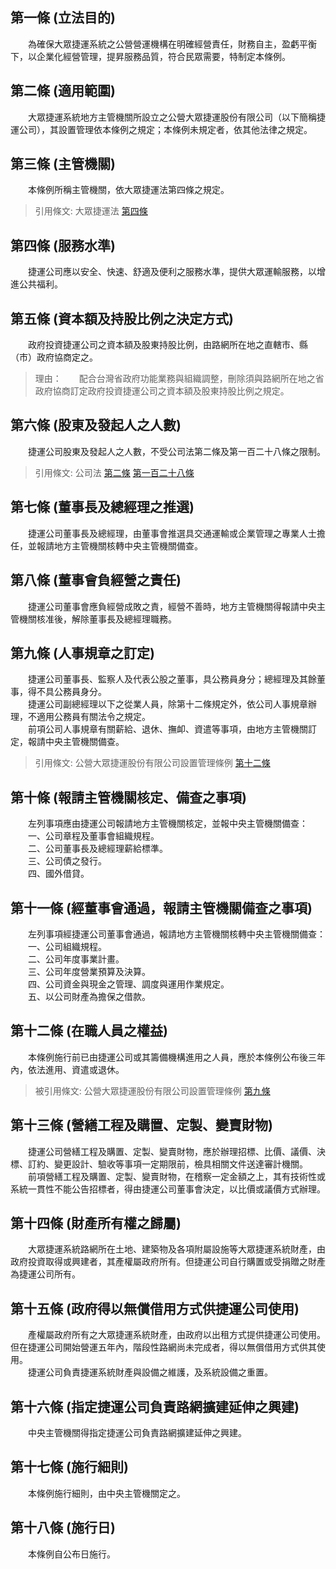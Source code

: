 第一條 (立法目的)
-----------------
　　為確保大眾捷運系統之公營營運機構在明確經營責任，財務自主，盈虧平衡下，以企業化經營管理，提昇服務品質，符合民眾需要，特制定本條例。  


第二條 (適用範圍)
-----------------
　　大眾捷運系統地方主管機關所設立之公營大眾捷運股份有限公司（以下簡稱捷運公司），其設置管理依本條例之規定；本條例未規定者，依其他法律之規定。  


第三條 (主管機關)
-----------------
　　本條例所稱主管機關，依大眾捷運法第四條之規定。  
> 引用條文: 大眾捷運法 [第四條](../../交通建設/運輸規劃/大眾捷運法.md#第四條-主管機關)



第四條 (服務水準)
-----------------
　　捷運公司應以安全、快速、舒適及便利之服務水準，提供大眾運輸服務，以增進公共福利。  


第五條 (資本額及持股比例之決定方式)
-----------------------------------
　　政府投資捷運公司之資本額及股東持股比例，由路網所在地之直轄市、縣（市）政府協商定之。  
> 理由：　　配合台灣省政府功能業務與組織調整，刪除須與路網所在地之省政府協商訂定政府投資捷運公司之資本額及股東持股比例之規定。



第六條 (股東及發起人之人數)
---------------------------
　　捷運公司股東及發起人之人數，不受公司法第二條及第一百二十八條之限制。  
> 引用條文: 公司法 [第二條](../../經濟貿易/商業/公司法.md#第二條-) [第一百二十八條](../../經濟貿易/商業/公司法.md#第一百二十八條-)



第七條 (董事長及總經理之推選)
-----------------------------
　　捷運公司董事長及總經理，由董事會推選具交通運輸或企業管理之專業人士擔任，並報請地方主管機關核轉中央主管機關備查。  


第八條 (董事會負經營之責任)
---------------------------
　　捷運公司董事會應負經營成敗之責，經營不善時，地方主管機關得報請中央主管機關核准後，解除董事長及總經理職務。  


第九條 (人事規章之訂定)
-----------------------
　　捷運公司董事長、監察人及代表公股之董事，具公務員身分；總經理及其餘董事，得不具公務員身分。  
　　捷運公司副總經理以下之從業人員，除第十二條規定外，依公司人事規章辦理，不適用公務員有關法令之規定。  
　　前項公司人事規章有關薪給、退休、撫卹、資遣等事項，由地方主管機關訂定，報請中央主管機關備查。  
> 引用條文: 公營大眾捷運股份有限公司設置管理條例 [第十二條](../../交通建設/營建/公營大眾捷運股份有限公司設置管理條例.md#第十二條-在職人員之權益)



第十條 (報請主管機關核定、備查之事項)
-------------------------------------
　　左列事項應由捷運公司報請地方主管機關核定，並報中央主管機關備查：  
　　一、公司章程及董事會組織規程。  
　　二、公司董事長及總經理薪給標準。  
　　三、公司債之發行。  
　　四、國外借貸。  


第十一條 (經董事會通過，報請主管機關備查之事項)
-----------------------------------------------
　　左列事項經捷運公司董事會通過，報請地方主管機關核轉中央主管機關備查：  
　　一、公司組織規程。  
　　二、公司年度事業計畫。  
　　三、公司年度營業預算及決算。  
　　四、公司資金與現金之管理、調度與運用作業規定。  
　　五、以公司財產為擔保之借款。  


第十二條 (在職人員之權益)
-------------------------
　　本條例施行前已由捷運公司或其籌備機構進用之人員，應於本條例公布後三年內，依法進用、資遣或退休。  
> 被引用條文: 公營大眾捷運股份有限公司設置管理條例 [第九條](../../交通建設/營建/公營大眾捷運股份有限公司設置管理條例.md#第九條-人事規章之訂定)



第十三條 (營繕工程及購置、定製、變賣財物)
-----------------------------------------
　　捷運公司營繕工程及購置、定製、變賣財物，應於辦理招標、比價、議價、決標、訂約、變更設計、驗收等事項一定期限前，檢具相關文件送達審計機關。  
　　前項營繕工程及購置、定製、變賣財物，在稽察一定金額之上，其有技術性或系統一貫性不能公告招標者，得由捷運公司董事會決定，以比價或議價方式辦理。  


第十四條 (財產所有權之歸屬)
---------------------------
　　大眾捷運系統路網所在土地、建築物及各項附屬設施等大眾捷運系統財產，由政府投資取得或興建者，其產權屬政府所有。但捷運公司自行購置或受捐贈之財產為捷運公司所有。  


第十五條 (政府得以無償借用方式供捷運公司使用)
---------------------------------------------
　　產權屬政府所有之大眾捷運系統財產，由政府以出租方式提供捷運公司使用。但在捷運公司開始營運五年內，階段性路網尚未完成者，得以無償借用方式供其使用。  
　　捷運公司負責捷運系統財產與設備之維護，及系統設備之重置。  


第十六條 (指定捷運公司負責路網擴建延伸之興建)
---------------------------------------------
　　中央主管機關得指定捷運公司負責路網擴建延伸之興建。  


第十七條 (施行細則)
-------------------
　　本條例施行細則，由中央主管機關定之。  


第十八條 (施行日)
-----------------
　　本條例自公布日施行。